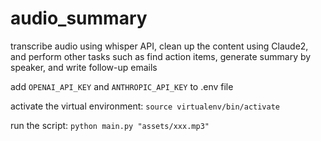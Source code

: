 # audio_summary

 transcribe audio using whisper API, clean up the content using Claude2, and perform other tasks such as find action items, generate summary by speaker, and write follow-up emails

 add `OPENAI_API_KEY` and `ANTHROPIC_API_KEY` to .env file

activate the virtual environment:
`source virtualenv/bin/activate`

run the script:
`python main.py "assets/xxx.mp3"`